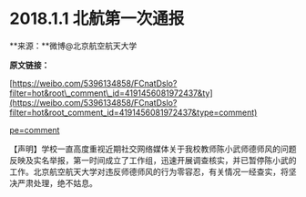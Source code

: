 # 2018.1.1 北航第一次通报

**来源：**微博@北京航空航天大学

**原文链接：**

[https://weibo.com/5396134858/FCnatDslo?filter=hot&root\_comment\_id=4191456081972437&ty](https://weibo.com/5396134858/FCnatDslo?filter=hot&root_comment_id=4191456081972437&type=comment)

[pe=comment](https://weibo.com/5396134858/FCnatDslo?filter=hot&root_comment_id=4191456081972437&type=comment)[ ](https://weibo.com/5396134858/FCnatDslo?filter=hot&root_comment_id=4191456081972437&type=comment)

【声明】学校一直高度重视近期社交网络媒体关于我校教师陈小武师德师风的问题反映及实名举报，第一时间成立了工作组，迅速开展调查核实，并已暂停陈小武的工作。北京航空航天大学对违反师德师风的行为零容忍，有关情况一经查实，将坚决严肃处理，绝不姑息。


